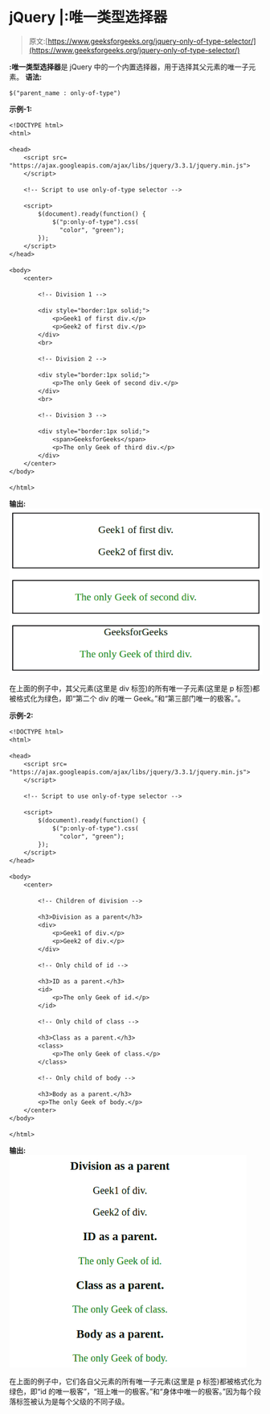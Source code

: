 # jQuery |:唯一类型选择器

> 原文:[https://www.geeksforgeeks.org/jquery-only-of-type-selector/](https://www.geeksforgeeks.org/jquery-only-of-type-selector/)

**:唯一类型选择器**是 jQuery 中的一个内置选择器，用于选择其父元素的唯一子元素。
**语法:**

```
$("parent_name : only-of-type")

```

**示例-1:**

```
<!DOCTYPE html>
<html>

<head>
    <script src=
"https://ajax.googleapis.com/ajax/libs/jquery/3.3.1/jquery.min.js">
    </script>

    <!-- Script to use only-of-type selector -->

    <script>
        $(document).ready(function() {
            $("p:only-of-type").css(
              "color", "green");
        });
    </script>
</head>

<body>
    <center>

        <!-- Division 1 -->

        <div style="border:1px solid;">
            <p>Geek1 of first div.</p>
            <p>Geek2 of first div.</p>
        </div>
        <br>

        <!-- Division 2 -->

        <div style="border:1px solid;">
            <p>The only Geek of second div.</p>
        </div>
        <br>

        <!-- Division 3 -->

        <div style="border:1px solid;">
            <span>GeeksforGeeks</span>
            <p>The only Geek of third div.</p>
        </div>
    </center>
</body>

</html>
```

**输出:**
![](img/6e33363e7553df91949faa233e9d45a2.png)

在上面的例子中，其父元素(这里是 div 标签)的所有唯一子元素(这里是 p 标签)都被格式化为绿色，即“第二个 div 的唯一 Geek。”和“第三部门唯一的极客。”。

**示例-2:**

```
<!DOCTYPE html>
<html>

<head>
    <script src=
"https://ajax.googleapis.com/ajax/libs/jquery/3.3.1/jquery.min.js">
    </script>

    <!-- Script to use only-of-type selector -->

    <script>
        $(document).ready(function() {
            $("p:only-of-type").css(
              "color", "green");
        });
    </script>
</head>

<body>
    <center>

        <!-- Children of division -->

        <h3>Division as a parent</h3>
        <div>
            <p>Geek1 of div.</p>
            <p>Geek2 of div.</p>
        </div>

        <!-- Only child of id -->

        <h3>ID as a parent.</h3>
        <id>
            <p>The only Geek of id.</p>
        </id>

        <!-- Only child of class -->

        <h3>Class as a parent.</h3>
        <class>
            <p>The only Geek of class.</p>
        </class>

        <!-- Only child of body -->

        <h3>Body as a parent.</h3>
        <p>The only Geek of body.</p>
    </center>
</body>

</html>
```

**输出:**
![](img/230bd5d4886b60fe6a75ebfabf8b37e4.png)

在上面的例子中，它们各自父元素的所有唯一子元素(这里是 p 标签)都被格式化为绿色，即“id 的唯一极客”，“班上唯一的极客。”和“身体中唯一的极客。”因为每个段落标签被认为是每个父级的不同子级。